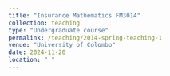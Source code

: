 ```yaml
---
title: "Insurance Mathematics FM3014"
collection: teaching
type: "Undergraduate course"
permalink: /teaching/2014-spring-teaching-1
venue: "University of Colombo"
date: 2024-11-20
location: " "
---
```


